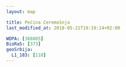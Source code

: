 ```yaml
---
layout: map

title: Pećina Ceremošnja
last_modified_at: 2018-05-21T19:19:14+02:00

WDPA: [388805]
BioRaS: [373]
geoSrbija:
  L1_183: [118]
---
```

